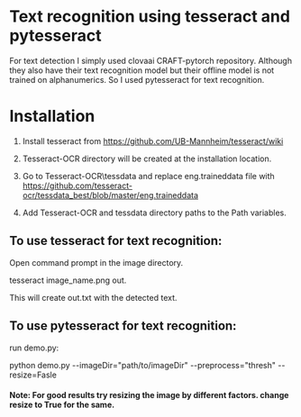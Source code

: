 # Text recognition using tesseract and pytesseract

For text detection I simply used clovaai CRAFT-pytorch repository.
Although they also have their text recognition model but their offline model is not trained on alphanumerics.
So I used pytesseract for text recognition.

# Installation
1) Install tesseract from https://github.com/UB-Mannheim/tesseract/wiki

2) Tesseract-OCR directory will be created at the installation location.

3) Go to Tesseract-OCR\tessdata and replace eng.traineddata file with https://github.com/tesseract-ocr/tessdata_best/blob/master/eng.traineddata

4) Add Tesseract-OCR and tessdata directory paths to the Path variables.

## To use tesseract for text recognition:

Open command prompt in the image directory.

tesseract image_name.png out.

This will create out.txt with the detected text.

## To use pytesseract for text recognition:

run demo.py:

python demo.py --imageDir="path/to/imageDir" --preprocess="thresh" --resize=Fasle

#### Note: For good results try resizing the image by different factors. change resize to True for the same. 
